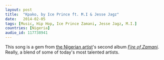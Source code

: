 ```yaml
---
layout: post
title:  "Kpako, by Ice Prince ft. M.I & Jesse Jagz"
date:   2014-02-05
tags: [Music, Hip Hop, Ice Prince Zamani, Jesse Jagz, M.I.]
countries: [Nigeria]
audio_id: 117738941
---
```


This song is a gem from [the Nigerian artist](https://en.wikipedia.org/wiki/Ice_Prince)'s second album 
<em>[Fire of Zamani](https://en.wikipedia.org/wiki/Fire_Of_Zamani)</em>.
Really, a blend of some of today's most talented artists.


                
                